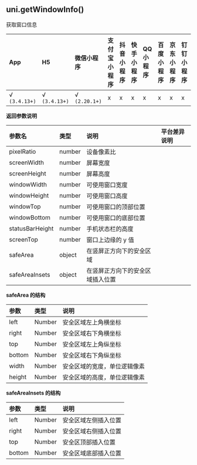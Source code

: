 ## uni.getWindowInfo()

获取窗口信息

|App|H5|微信小程序|支付宝小程序|抖音小程序|快手小程序|QQ小程序|百度小程序|京东小程序|钉钉小程序|飞书小程序|元服务|
|:-|:-|:-|:-|:-|:-|:-|:-|:-|:-|:-|:-:|
|√ `(3.4.13+)`|√ `(3.4.13+)`|√ `(2.20.1+)`|x|x|x|x|x|x|x|x|√|

<!-- UNIAPPAPIJSON.getWindowInfo.compatibility -->

**返回参数说明**

|参数名|类型|说明|平台差异说明|
|:-|:-|:-|:-|
|pixelRatio     |number|设备像素比||
|screenWidth		|number|屏幕宽度||
|screenHeight		|number|屏幕高度||
|windowWidth		|number|可使用窗口宽度||
|windowHeight		|number|可使用窗口高度||
|windowTop			|number|可使用窗口的顶部位置||
|windowBottom		|number|可使用窗口的底部位置||
|statusBarHeight	|number|手机状态栏的高度||
|screenTop	|number|窗口上边缘的 y 值||
|safeArea			|object|在竖屏正方向下的安全区域||
|safeAreaInsets		|object|在竖屏正方向下的安全区域插入位置||

**safeArea 的结构**

|参数	|类型	|说明							|
|:-		|:-								|:-								|
|left	|Number	|安全区域左上角横坐标			|
|right	|Number	|安全区域右下角横坐标			|
|top	|Number	|安全区域左上角纵坐标			|
|bottom	|Number	|安全区域右下角纵坐标			|
|width	|Number	|安全区域的宽度，单位逻辑像素	|
|height	|Number	|安全区域的高度，单位逻辑像素	|

**safeAreaInsets 的结构**

|参数	|类型	|说明							|
|:-		|:-								|:-								|
|left	|Number	|安全区域左侧插入位置			|
|right	|Number	|安全区域右侧插入位置			|
|top	|Number	|安全区顶部插入位置			|
|bottom	|Number	|安全区域底部插入位置			|

<!-- UNIAPPAPIJSON.getWindowInfo.returnValue -->
